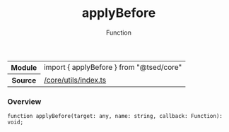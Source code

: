 
<header class="symbol-info-header"><h1 id="applybefore">applyBefore</h1><label class="symbol-info-type-label function">Function</label></header>
<!-- summary -->
<section class="symbol-info"><table class="is-full-width"><tbody><tr><th>Module</th><td><div class="lang-typescript"><span class="token keyword">import</span> { applyBefore }&nbsp;<span class="token keyword">from</span>&nbsp;<span class="token string">"@tsed/core"</span></div></td></tr><tr><th>Source</th><td><a href="https://github.com/Romakita/ts-express-decorators/blob/v4.10.3/src//core/utils/index.ts#L0-L0">/core/utils/index.ts</a></td></tr></tbody></table></section>
<!-- overview -->


### Overview


<pre><code class="typescript-lang ">function <span class="token function">applyBefore</span><span class="token punctuation">(</span>target<span class="token punctuation">:</span> <span class="token keyword">any</span><span class="token punctuation">,</span> name<span class="token punctuation">:</span> <span class="token keyword">string</span><span class="token punctuation">,</span> callback<span class="token punctuation">:</span> Function<span class="token punctuation">)</span><span class="token punctuation">:</span> <span class="token keyword">void</span><span class="token punctuation">;</span></code></pre>


<!-- Parameters -->

<!-- Description -->

<!-- Members -->

